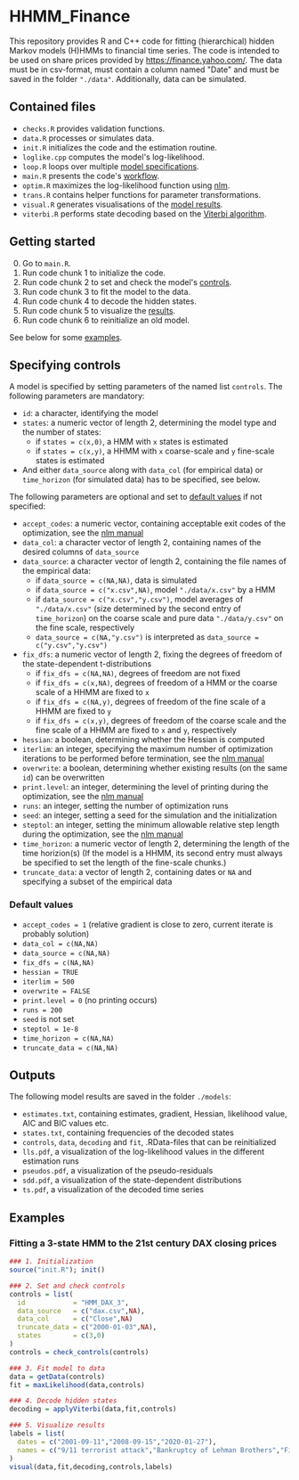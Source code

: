 # HHMM_Finance
This repository provides R and C++ code for fitting (hierarchical) hidden Markov models (H)HMMs to financial time series. The code is intended to be used on share prices provided by https://finance.yahoo.com/. The data must be in csv-format, must contain a column named "Date" and must be saved in the folder `"./data"`. Additionally, data can be simulated.

## Contained files
- `checks.R` provides validation functions.
- `data.R` processes or simulates data.
- `init.R` initializes the code and the estimation routine.
- `loglike.cpp` computes the model's log-likelihood.
- `loop.R` loops over multiple [model specifications](#specifying-controls).
- `main.R` presents the code's [workflow](#getting-started).
- `optim.R` maximizes the log-likelihood function using [nlm](https://stat.ethz.ch/R-manual/R-devel/library/stats/html/nlm.html).
- `trans.R` contains helper functions for parameter transformations.
- `visual.R` generates visualisations of the [model results](#outputs).
- `viterbi.R` performs state decoding based on the [Viterbi algorithm](https://en.wikipedia.org/wiki/Viterbi_algorithm).

## Getting started
0. Go to `main.R`.
1. Run code chunk 1 to initialize the code.
2. Run code chunk 2 to set and check the model's [controls](#specifying-controls).
3. Run code chunk 3 to fit the model to the data.
4. Run code chunk 4 to decode the hidden states.
5. Run code chunk 5 to visualize the [results](#outputs). 
6. Run code chunk 6 to reinitialize an old model.

See below for some [examples](#examples).

## Specifying controls
A model is specified by setting parameters of the named list `controls`. The following parameters are mandatory:
- `id`: a character, identifying the model
- `states`: a numeric vector of length 2, determining the model type and the number of states:
   - if `states = c(x,0)`, a HMM with `x` states is estimated
   - if `states = c(x,y)`, a HHMM with `x` coarse-scale and `y` fine-scale states is estimated
- And either `data_source` along with `data_col` (for empirical data) or `time_horizon` (for simulated data) has to be specified, see below.

The following parameters are optional and set to [default values](#default-values) if not specified:
- `accept_codes`: a numeric vector, containing acceptable exit codes of the optimization, see the [nlm manual](https://stat.ethz.ch/R-manual/R-devel/library/stats/html/nlm.html)
- `data_col`: a character vector of length 2, containing names of the desired columns of `data_source`
- `data_source`: a character vector of length 2, containing the file names of the empirical data:
   - if `data_source = c(NA,NA)`, data is simulated
   - if `data_source = c("x.csv",NA)`, model `"./data/x.csv"` by a HMM
   - if `data_source = c("x.csv","y.csv")`, model averages of `"./data/x.csv"` (size determined by the second entry of `time_horizon`) on the coarse scale and pure data `"./data/y.csv"` on the fine scale, respectively
   - `data_source = c(NA,"y.csv")` is interpreted as `data_source = c("y.csv","y.csv")`
- `fix_dfs`: a numeric vector of length 2, fixing the degrees of freedom of the state-dependent t-distributions
   - if `fix_dfs = c(NA,NA)`, degrees of freedom are not fixed
   - if `fix_dfs = c(x,NA)`, degrees of freedom of a HMM or the coarse scale of a HHMM are fixed to `x`
   - if `fix_dfs = c(NA,y)`, degrees of freedom of the fine scale of a HHMM are fixed to `y`
   - if `fix_dfs = c(x,y)`, degrees of freedom of the coarse scale and the fine scale of a HHMM are fixed to `x` and `y`, respectively 
- `hessian`: a boolean, determining whether the Hessian is computed
- `iterlim`: an integer, specifying the maximum number of optimization iterations to be performed before termination, see the [nlm manual](https://stat.ethz.ch/R-manual/R-devel/library/stats/html/nlm.html)
- `overwrite`: a boolean, determining whether existing results (on the same `id`) can be overwritten
- `print.level`: an integer, determining the level of printing during the optimization, see the [nlm manual](https://stat.ethz.ch/R-manual/R-devel/library/stats/html/nlm.html)
- `runs`: an integer, setting the number of optimization runs
- `seed`: an integer, setting a seed for the simulation and the initialization
- `steptol`: an integer, setting the minimum allowable relative step length during the optimization, see the [nlm manual](https://stat.ethz.ch/R-manual/R-devel/library/stats/html/nlm.html)
- `time_horizon`: a numeric vector of length 2, determining the length of the time horizion(s) (If the model is a HHMM, its second entry must always be specified to set the length of the fine-scale chunks.)
- `truncate_data`: a vector of length 2, containing dates or `NA` and specifying a subset of the empirical data

### Default values
- `accept_codes = 1` (relative gradient is close to zero, current iterate is probably solution)
- `data_col = c(NA,NA)`
- `data_source = c(NA,NA)` 
- `fix_dfs = c(NA,NA)` 
- `hessian = TRUE` 
- `iterlim = 500`
- `overwrite = FALSE`
- `print.level = 0` (no printing occurs)
- `runs = 200`
- `seed` is not set
- `steptol = 1e-8`
- `time_horizon = c(NA,NA)`
- `truncate_data = c(NA,NA)`

## Outputs
The following model results are saved in the folder `./models`:
- `estimates.txt`, containing estimates, gradient, Hessian, likelihood value, AIC and BIC values etc.
- `states.txt`, containing frequencies of the decoded states
- `controls`, `data`, `decoding` and `fit`, .RData-files that can be reinitialized
- `lls.pdf`, a visualization of the log-likelihood values in the different estimation runs
- `pseudos.pdf`, a visualization of the pseudo-residuals
- `sdd.pdf`, a visualization of the state-dependent distributions
- `ts.pdf`, a visualization of the decoded time series

## Examples
### Fitting a 3-state HMM to the 21st century DAX closing prices
```R
### 1. Initialization
source("init.R"); init()

### 2. Set and check controls
controls = list(
  id            = "HMM_DAX_3",        
  data_source   = c("dax.csv",NA),
  data_col      = c("Close",NA)
  truncate_data = c("2000-01-03",NA), 
  states        = c(3,0)
)
controls = check_controls(controls)

### 3. Fit model to data
data = getData(controls)
fit = maxLikelihood(data,controls)

### 4. Decode hidden states
decoding = applyViterbi(data,fit,controls)

### 5. Visualize results
labels = list(
  dates = c("2001-09-11","2008-09-15","2020-01-27"),
  names = c("9/11 terrorist attack","Bankruptcy of Lehman Brothers","First COVID-19 case in Germany")
)
visual(data,fit,decoding,controls,labels)
```
